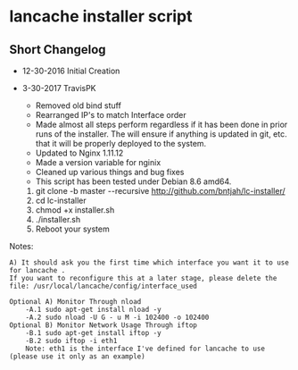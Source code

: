 lancache installer script
=========================

## Short Changelog
* 12-30-2016 Initial Creation
* 3-30-2017 TravisPK
    * Removed old bind stuff
    * Rearranged IP's to match Interface order
    * Made almost all steps perform regardless if it has been done in prior runs of the installer. The will ensure if anything is updated in git, etc. that it will be properly deployed to the system.
    * Updated to Nginx 1.11.12
    * Made a version variable for nginix
    * Cleaned up various things and bug fixes
    * This script has been tested under Debian 8.6 amd64.

    1) git clone -b master --recursive http://github.com/bntjah/lc-installer/
    2) cd lc-installer
	3) chmod +x installer.sh
	4) ./installer.sh
	5) Reboot your system
	
Notes:

	A) It should ask you the first time which interface you want it to use for lancache .
	If you want to reconfigure this at a later stage, please delete the file: /usr/local/lancache/config/interface_used

	Optional A) Monitor Through nload
		-A.1 sudo apt-get install nload -y
		-A.2 sudo nload -U G - u M -i 102400 -o 102400
	Optional B) Monitor Network Usage Through iftop
		-B.1 sudo apt-get install iftop -y
		-B.2 sudo iftop -i eth1
		Note: eth1 is the interface I've defined for lancache to use (please use it only as an example)
		

